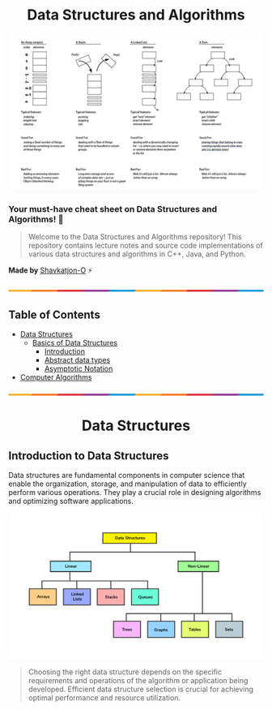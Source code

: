 <h1 align="center">Data Structures and Algorithms</h1>

<!-- <p align="center"><strong>Lecture Notes • Source Code • Resources • by @Shavkatjon-O</strong></p> -->

![Data Structures and Computer Algorithms](images/dsa-main.png)

<h3>Your must-have cheat sheet on Data Structures and Algorithms! 🚀  </h3>

> Welcome to the Data Structures and Algorithms repository! This repository contains lecture notes and source code implementations of various data structures and algorithms in C++, Java, and Python.

**Made by** [Shavkatjon-O](https://github.com/Shavkatjon-O) ⚡️

![Divider](images/line.png)

## Table of Contents

- [Data Structures](#data-structures)
  - [Basics of Data Structures](#data-structures-basics)
    - [Introduction](#data-structures-introduction)
    - [Abstract data types](#abstract-data-types)
    - [Asymptotic Notation](#asymptotic-notation)
- [Computer Algorithms](#computer-algorithms)

![Divider](images/line.png)

<h1 align="center">Data Structures</h1>

## Introduction to Data Structures

Data structures are fundamental components in computer science that enable the organization, storage, and manipulation of data to efficiently perform various operations. They play a crucial role in designing algorithms and optimizing software applications.

![Data Structures](images/data-structures.png)

> Choosing the right data structure depends on the specific requirements and operations of the algorithm or application being developed. Efficient data structure selection is crucial for achieving optimal performance and resource utilization.


<!-- ## Table of Contents
- [Section 1](#section-1)
  - [Subsection 1.1](#subsection-1.1)
  - [Subsection 1.2](#subsection-1.2)
- [Section 2](#section-2)
  - [Subsection 2.1](#subsection-2.1)
  - [Subsection 2.2](#subsection-2.2)


## 📚 Table of Contents
- [Introduction](#introduction)
- [Features](#features)
- [Installation](#installation)
- [Usage](#usage)



<details>
  <summary>Table of Contents</summary>

  - [Section 1](#section-1)
    - [Subsection 1.1](#subsection-1.1)
    - [Subsection 1.2](#subsection-1.2)
  - [Section 2](#section-2)
    - [Subsection 2.1](#subsection-2.1)
    - [Subsection 2.2](#subsection-2.2)
</details>


## Table of Contents

- [Section 1](#section-1)
---
- [Section 2](#section-2)
---
- [Section 3](#section-3)


## **Table of Contents**
- [*Section 1*](#section-1)
- [**Section 2**](#section-2)
- [_Section 3_](#section-3)

<span style="color: green;">**Table of Contents**</span>
- <span style="color: blue;">[Section 1](#section-1)</span>
- <span style="color: red;">[Section 2](#section-2)</span>
- <span style="color: purple;">[Section 3](#section-3)</span>
 -->

<!-- ## Table of Contents

1. [Introduction](#introduction)
2. [Languages](#languages)
3. [Directory Structure](#directory-structure)
4. [How to Use](#how-to-use)
5. [Contributing](#contributing)
6. [License](#license)

## Introduction

This repository serves as a resource for learning and implementing fundamental data structures and algorithms. Whether you are a student, programmer, or anyone interested in sharpening your problem-solving skills, you'll find a variety of materials and code snippets here.

## Languages

The code examples are provided in the following programming languages:

- Python
- Java
- C++

Feel free to explore the language-specific folders to find the implementation that best suits your needs.

## Directory Structure

The repository is organized into different directories based on programming languages. Each language folder contains subdirectories for various topics, such as arrays, linked lists, sorting algorithms, searching algorithms, etc.

```
/data-structures-and-algorithms
|-- python
| |-- arrays
| |-- linked_lists
| |-- sorting
| |-- searching
| ...
|-- java
| |-- arrays
| |-- linked_lists
| |-- sorting
| |-- searching
| ...
|-- cpp
| |-- arrays
| |-- linked_lists
| |-- sorting
| |-- searching
| ...
``` -->